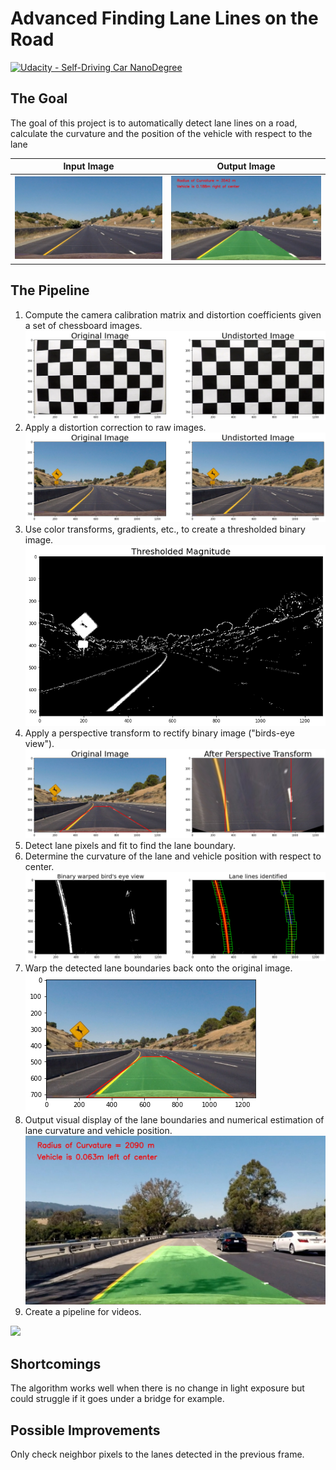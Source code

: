 # **Advanced Finding Lane Lines on the Road** 
[![Udacity - Self-Driving Car NanoDegree](https://s3.amazonaws.com/udacity-sdc/github/shield-carnd.svg)](http://www.udacity.com/drive)


The Goal
---
The goal of this project is to automatically detect lane lines on a road, calculate the curvature and the position of the vehicle with respect to the lane

Input Image                |  Output Image
:-------------------------:|:-------------------------:
<img src="test_images/straight_lines1.jpg"/>  | <img src="output_images/straight_lines1.jpg"/>

The Pipeline
---
1. Compute the camera calibration matrix and distortion coefficients given a set of chessboard images. <img src="readMe_images/1.png"/>
2. Apply a distortion correction to raw images. <img src="readMe_images/2.png"/>
3. Use color transforms, gradients, etc., to create a thresholded binary image. <img src="readMe_images/3.png"/>
4. Apply a perspective transform to rectify binary image ("birds-eye view"). <img src="readMe_images/4.png"/>
5. Detect lane pixels and fit to find the lane boundary. 
6. Determine the curvature of the lane and vehicle position with respect to center. <img src="readMe_images/5&6.png"/>
7. Warp the detected lane boundaries back onto the original image. 
   <img src="readMe_images/7.png"/>
8. Output visual display of the lane boundaries and numerical estimation of lane curvature and vehicle position. <img src="readMe_images/8.jpg"/>
9. Create a pipeline for videos. 
  <img src="output_images/gif-output.gif"/>

Shortcomings
---
The algorithm works well when there is no change in light exposure but could struggle if it goes under a bridge for example.

Possible Improvements
---
Only check neighbor pixels to the lanes detected in the previous frame.
